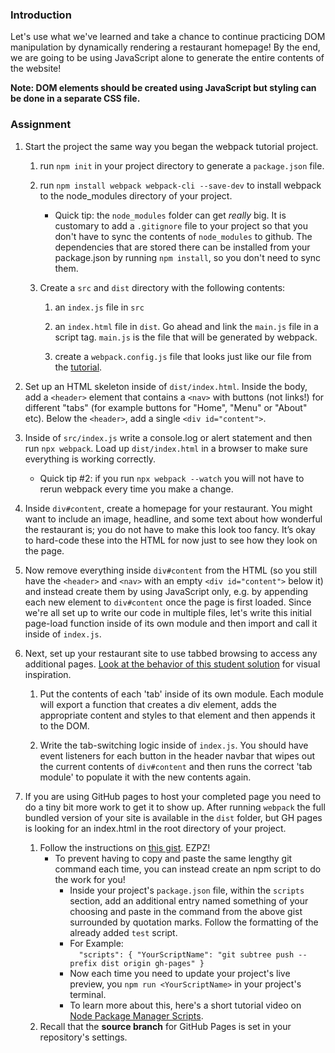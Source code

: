 ### Introduction
Let's use what we've learned and take a chance to continue practicing DOM manipulation by dynamically rendering a restaurant homepage! By the end, we are going to be using JavaScript alone to generate the entire contents of the website!

**Note: DOM elements should be created using JavaScript but styling can be done in a separate CSS file.**

### Assignment

<div class="lesson-content__panel" markdown="1">

1. Start the project the same way you began the webpack tutorial project.
    1. run `npm init` in your project directory to generate a `package.json` file.

    1. run `npm install webpack webpack-cli --save-dev` to install webpack to the node_modules directory of your project.

        - Quick tip: the `node_modules` folder can get _really_ big. It is customary to   add a `.gitignore` file to your project so that you don't have to sync the contents of `node_modules` to github. The dependencies that are stored there can be installed from your package.json by running `npm install`, so you don't need to sync them.

    1. Create a `src` and `dist` directory with the following contents:
        1. an `index.js` file in `src`

        1. an `index.html` file in `dist`. Go ahead and link the `main.js` file in a script tag. `main.js` is the file that will be generated by webpack.

        1. create a `webpack.config.js` file that looks just like our file from the [tutorial](https://webpack.js.org/guides/getting-started/#using-a-configuration).

1. Set up an HTML skeleton inside of `dist/index.html`. Inside the body, add a `<header>` element that contains a `<nav>` with buttons (not links!) for different "tabs" (for example buttons for "Home", "Menu" or "About" etc). Below the `<header>`, add a single `<div id="content">`.

1. Inside of `src/index.js` write a console.log or alert statement and then run `npx webpack`. Load up `dist/index.html` in a browser to make sure everything is working correctly.

    - Quick tip #2: if you run `npx webpack --watch` you will not have to rerun webpack every time you make a change.

1. Inside `div#content`, create a homepage for your restaurant. You might want to include an image, headline, and some text about how wonderful the restaurant is; you do not have to make this look too fancy. It’s okay to hard-code these into the HTML for now just to see how they look on the page.


1. Now remove everything inside `div#content` from the HTML (so you still have the `<header>` and `<nav>` with an empty `<div id="content">` below it) and instead create them by using JavaScript only, e.g. by appending each new element to `div#content` once the page is first loaded. Since we're all set up to write our code in multiple files, let's write this initial page-load function inside of its own module and then import and call it inside of `index.js`.

1. Next, set up your restaurant site to use tabbed browsing to access any additional pages. [Look at the behavior of this student solution](https://eckben.github.io/bearysBreakfastBar/) for visual inspiration.

    1. Put the contents of each 'tab' inside of its own module. Each module will export a function that creates a div element, adds the appropriate content and styles to that element and then appends it to the DOM.

    1. Write the tab-switching logic inside of `index.js`. You should have event listeners for each button in the header navbar that wipes out the current contents of `div#content` and then runs the correct 'tab module' to populate it with the new contents again.

1. If you are using GitHub pages to host your completed page you need to do a tiny bit more work to get it to show up. After running `webpack` the full bundled version of your site is available in the `dist` folder, but GH pages is looking for an index.html in the root directory of your project.

    1. Follow the instructions on [this gist](https://gist.github.com/cobyism/4730490). EZPZ!
        - To prevent having to copy and paste the same lengthy git command each time, you can instead create an npm script to do the work for you!
            - Inside your project's `package.json` file, within the `scripts` section, add an additional entry named something of your choosing and paste in the command from the above gist surrounded by quotation marks. Follow the formatting of the already added `test` script.
            - For Example: <br>`  "scripts": {
    "YourScriptName": "git subtree push --prefix dist origin gh-pages"
  }`
            - Now each  time you need to update your project's live preview, you `npm run <YourScriptName>` in your project's terminal.
            - To learn more about this, here's a short tutorial video on [Node Package Manager Scripts](https://www.youtube.com/watch?v=REdzp64dijs).
    1. Recall that the __source branch__ for GitHub Pages is set in your repository's settings.
</div>
